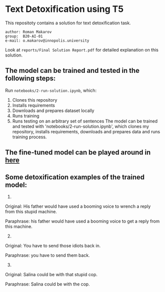# Text Detoxification using T5

This repositoty contains a solution for text detoxification task.

	author: Roman Makarov
	group:  B20-AI-01
	e-mail: o.makarov@innopolis.university

Look at `reports/Final Solution Report.pdf` for detailed explanation on this solution.

## The model can be trained and tested in the following steps:
Run `notebooks/2-run-solution.ipynb`, which:
1) Clones this repository
2) Installs requirements
3) Downloads and prepares dataset locally
4) Runs training
5) Runs testing on an arbitrary set of sentences
The model can be trained and tested with 'notebooks/2-run-solution.ipynb', which clones my repository, installs requirements, downloads and prepares data and runs training process.

## The fine-tuned model can be played around in [here](https://colab.research.google.com/drive/1Cf1_Q2gadGQEz0Arru6sQV-uQ589Ut0u?usp=sharing)

## Some detoxification examples of the trained model:
1)
Original:    His father would have used a booming voice to wrench a reply from this stupid machine.

Paraphrase:  his father would have used a booming voice to get a reply from this machine.

2)
Original:    You have to send those idiots back in.

Paraphrase:  you have to send them back.

3)
Original:    Salina could be with that stupid cop.

Paraphrase:  Salina could be with the cop.
